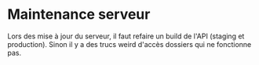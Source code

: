 
# Maintenance serveur

Lors des mise à jour du serveur, il faut refaire un build de l'API (staging et production). Sinon il y a des trucs weird d'accès dossiers qui ne fonctionne pas.